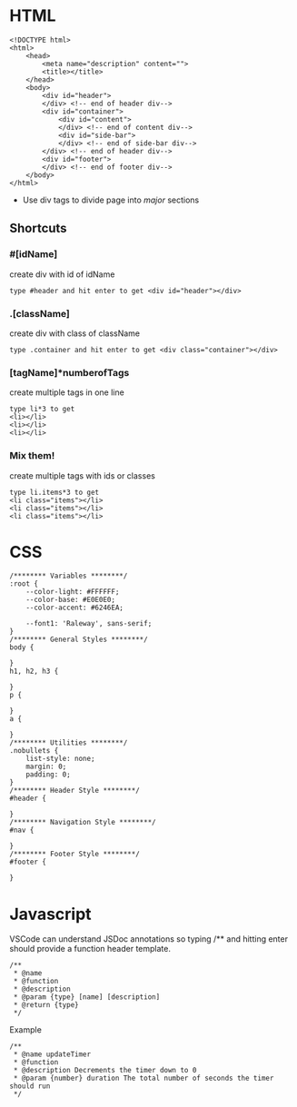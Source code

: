 # HTML

    <!DOCTYPE html>
    <html>
        <head>
            <meta name="description" content="">
            <title></title>
        </head>
        <body>
            <div id="header">
            </div> <!-- end of header div-->
            <div id="container">
                <div id="content">
                </div> <!-- end of content div-->
                <div id="side-bar">
                </div> <!-- end of side-bar div-->
            </div> <!-- end of header div-->
            <div id="footer">
            </div> <!-- end of footer div-->
        </body>
    </html>

* Use div tags to divide page into *major* sections

## Shortcuts
### #[idName]
  create div with id of idName

    type #header and hit enter to get <div id="header"></div>

### .[className]
  create div with class of className

    type .container and hit enter to get <div class="container"></div>

### [tagName]*numberofTags
  create multiple tags in one line

    type li*3 to get
    <li></li>
    <li></li>
    <li></li>

### Mix them!
  create multiple tags with ids or classes

    type li.items*3 to get
    <li class="items"></li>
    <li class="items"></li>
    <li class="items"></li>

# CSS

    /******** Variables ********/
    :root {
        --color-light: #FFFFFF;
        --color-base: #E0E0E0;
        --color-accent: #6246EA;

        --font1: 'Raleway', sans-serif;
    }
    /******** General Styles ********/
    body {

    }
    h1, h2, h3 {

    }
    p {

    }
    a {

    }
    /******** Utilities ********/
    .nobullets {
        list-style: none;
        margin: 0;
        padding: 0;
    }
    /******** Header Style ********/
    #header {

    }
    /******** Navigation Style ********/
    #nav {

    }
    /******** Footer Style ********/
    #footer {

    }

# Javascript
VSCode can understand JSDoc annotations so typing /** and hitting enter should provide a function header template.

    /**
     * @name
     * @function
     * @description
     * @param {type} [name] [description] 
     * @return {type}
     */

Example
    
    /**
     * @name updateTimer
     * @function
     * @description Decrements the timer down to 0
     * @param {number} duration The total number of seconds the timer should run
     */

